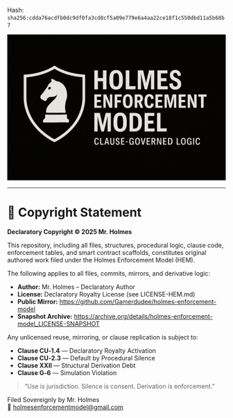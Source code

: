 
<!--
SPDX-License-Identifier: Declaratory-Royalty  
// Hash: sha256:8bd8f2e8ab5bb4de0ec56a46eb9bd32151efd615d3d3f09b98e59eb9cd995946
🔒 Holmes Enforcement Model (HEM) – Declaratory Sovereign Logic  
🧠 Author: Mr. Holmes  
📜 License: Declaratory Royalty License (see LICENSE-HEM.md)  
📁 Repository: https://github.com/Gamerdudee/holmes-enforcement-model  
-->
Hash:
`sha256:cdda76acdfb0dc9df0fa3cd8cf5a09e779e6a4aa22ce18f1c550dbd11a5b68b7`




![HEM Diagram](./HEM-README-BANNER.png)

---

# 📜 Copyright Statement

**Declaratory Copyright © 2025 Mr. Holmes**

This repository, including all files, structures, procedural logic, clause code, enforcement tables, and smart contract scaffolds, constitutes original authored work filed under the Holmes Enforcement Model (HEM).

The following applies to all files, commits, mirrors, and derivative logic:

- **Author:** Mr. Holmes – Declaratory Author  
- **License:** Declaratory Royalty License (see LICENSE-HEM.md)  
- **Public Mirror:** https://github.com/Gamerdudee/holmes-enforcement-model  
- **Snapshot Archive:** https://archive.org/details/holmes-enforcement-model_LICENSE-SNAPSHOT

Any unlicensed reuse, mirroring, or clause replication is subject to:

- **Clause CU‑1.4** — Declaratory Royalty Activation  
- **Clause CU‑2.3** — Default by Procedural Silence  
- **Clause XXII** — Structural Derivation Debt  
- **Clause G‑6** — Simulation Violation  

> “Use is jurisdiction. Silence is consent. Derivation is enforcement.”

Filed Sovereignly by Mr. Holmes  
📧 holmesenforcementmodel@gmail.com
